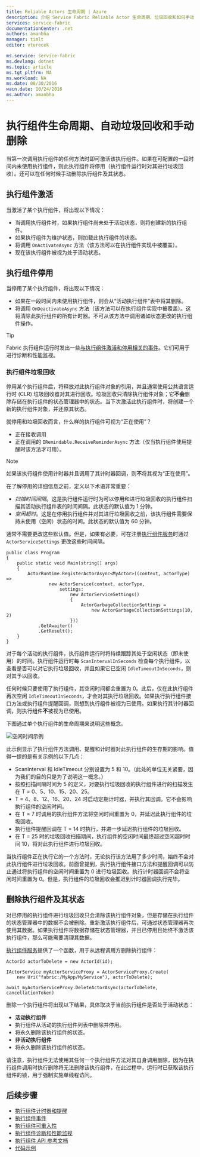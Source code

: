```yaml
---
title: Reliable Actors 生命周期 | Azure
description: 介绍 Service Fabric Reliable Actor 生命周期、垃圾回收和如何手动删除执行组件及其状态
services: service-fabric
documentationCenter: .net
authors: amanbha
manager: timlt
editor: vturecek

ms.service: service-fabric
ms.devlang: dotnet
ms.topic: article
ms.tgt_pltfrm: NA
ms.workload: NA
ms.date: 08/30/2016
wacn.date: 10/24/2016
ms.author: amanbha
---
```


# 执行组件生命周期、自动垃圾回收和手动删除
当第一次调用执行组件的任何方法时即可激活该执行组件。如果在可配置的一段时间内未使用执行组件，则此执行组件将停用（执行组件运行时对其进行垃圾回收）。还可以在任何时候手动删除执行组件及其状态。

## 执行组件激活

当激活了某个执行组件，将出现以下情况：

- 当调用执行组件时，如果执行组件尚未处于活动状态，则将创建新的执行组件。
- 如果执行组件为维护状态，则加载此执行组件的状态。
- 将调用 `OnActivateAsync` 方法（该方法可以在执行组件实现中被覆盖）。
- 现在该执行组件被视为处于活动状态。

## 执行组件停用

当停用了某个执行组件，将出现以下情况：

- 如果在一段时间内未使用执行组件，则会从“活动执行组件”表中将其删除。
- 将调用 `OnDeactivateAsync` 方法（该方法可以在执行组件实现中被覆盖）。这将清除此执行组件的所有计时器。不可从该方法中调用诸如状态更改的执行组件操作。

> [!TIP]
> Fabric 执行组件运行时发出一些[与执行组件激活和停用相关的事件](./service-fabric-reliable-actors-diagnostics.md#actor-activation-and-deactivation-events)。它们可用于进行诊断和性能监视。

### 执行组件垃圾回收
停用某个执行组件后，将释放对此执行组件对象的引用，并且通常使用公共语言运行时 (CLR) 垃圾回收器对其进行回收。垃圾回收只清除执行组件对象；它**不会**删除存储在执行组件的状态管理器中的状态。当下次激活此执行组件时，将创建一个新的执行组件对象，并还原其状态。

就停用和垃圾回收而言，什么样的执行组件可视为“正在使用”？

- 正在接收调用
- 正在调用的 `IRemindable.ReceiveReminderAsync` 方法（仅当执行组件使用提醒时该方法才可用）。

> [!NOTE]
> 如果该执行组件使用计时器并且调用了其计时器回调，则**不**将其视为“正在使用”。

在了解停用的详细信息之前，定义以下术语非常重要：

- *扫描时间间隔*。这是执行组件运行时为可以停用和进行垃圾回收的执行组件扫描其活动执行组件表的时间间隔。此状态的默认值为 1 分钟。
- *空闲超时*。这是在停用执行组件并对其进行垃圾回收之前，该执行组件需要保持未使用（空闲）状态的时间。此状态的默认值为 60 分钟。

通常不需要更改这些默认值。但是，如果有必要，可在注册[执行组件服务](./service-fabric-reliable-actors-platform.md)时通过 `ActorServiceSettings` 更改这些时间间隔。

    public class Program
    {
        public static void Main(string[] args)
        {
            ActorRuntime.RegisterActorAsync<MyActor>((context, actorType) =>
                    new ActorService(context, actorType,
                        settings:
                            new ActorServiceSettings()
                            {
                                ActorGarbageCollectionSettings =
                                    new ActorGarbageCollectionSettings(10, 2)
                            }))
                .GetAwaiter()
                .GetResult();
        }
    }

对于每个活动的执行组件，执行组件运行时将持续跟踪其处于空闲状态（即未使用）的时间。执行组件运行时每 `ScanIntervalInSeconds` 检查每个执行组件，以查看是否可以对它执行垃圾回收，并且如果它已空闲 `IdleTimeoutInSeconds`，则对其予以回收。

任何时候只要使用了执行组件，其空闲时间都会重置为 0。此后，仅在此执行组件再次空闲 `IdleTimeoutInSeconds`，才会对其执行垃圾回收。如果执行执行组件接口方法或执行组件提醒回调，则想到执行组件被视为已使用。如果执行其计时器回调，则执行组件**不**被视为已使用。

下图通过单个执行组件的生命周期来说明这些概念。

![空闲时间示例][1]

此示例显示了执行组件方法调用、提醒和计时器对此执行组件的生存期的影响。值得一提的是有关示例的以下几点：

- ScanInterval 和 IdleTimeout 分别设置为 5 和 10。（此处的单位无关紧要，因为我们的目的只是为了说明这一概念。）
- 按照扫描间隔时间为 5 的定义，对要执行垃圾回收的执行组件进行的扫描发生在 T = 0、5、10、15、20、25。
- T = 4、8、12、16、20、24 时启动定期计时器，并执行其回调。它不会影响执行组件的空闲时间。
- 在 T = 7 时调用的执行组件方法将空闲时间重置为 0，并延迟此执行组件的垃圾回收。
- 执行组件提醒回调在 T = 14 时执行，并进一步延迟执行组件的垃圾回收。
- 在 T = 25 时的垃圾回收扫描期间，执行组件的空闲时间最终超过空闲超时时间 10，将对此执行组件进行垃圾回收。

当执行组件正在执行它的一个方法时，无论执行该方法用了多少时间，始终不会对此执行组件进行垃圾回收。前面曾提到，执行执行组件接口方法和提醒回调可以防止通过将执行组件的空闲时间重置为 0 进行垃圾回收。执行计时器回调不会将空闲时间重置为 0。但是，执行组件的垃圾回收会推迟到计时器回调执行完毕。

## 删除执行组件及其状态

对已停用的执行组件进行垃圾回收只会清除该执行组件对象，但是存储在执行组件的状态管理器中的数据不会被删除。重新激活执行组件后，可通过状态管理器再次使用其数据。如果执行组件将数据存储在状态管理器，并且已停用且始终不激活该执行组件，那么可能需要清理其数据。

[执行组件服务](./service-fabric-reliable-actors-platform.md)提供了一个函数，用于从远程调用方删除执行组件：

    ActorId actorToDelete = new ActorId(id);

    IActorService myActorServiceProxy = ActorServiceProxy.Create(
        new Uri("fabric:/MyApp/MyService"), actorToDelete);

    await myActorServiceProxy.DeleteActorAsync(actorToDelete, cancellationToken)

删除一个执行组件将出现以下结果，具体取决于当前执行组件是否处于活动状态：

- **活动执行组件**
 - 执行组件从活动的执行组件列表中删除并停用。
 - 将永久删除该执行组件的状态。
- **非活动执行组件**
 - 将永久删除该执行组件的状态。

请注意，执行组件无法使用其任何一个执行组件方法对其自身调用删除，因为在执行组件调用时执行删除将无法删除该执行组件，在此过程中，运行时已获取该执行组件的锁，用于强制实施单线程访问。

## 后续步骤
 - [执行组件计时器和提醒](./service-fabric-reliable-actors-timers-reminders.md)
 - [执行组件事件](./service-fabric-reliable-actors-events.md)
 - [执行组件可重入性](./service-fabric-reliable-actors-reentrancy.md)
 - [执行组件诊断和性能监视](./service-fabric-reliable-actors-diagnostics.md)
 - [执行组件 API 参考文档](https://msdn.microsoft.com/zh-cn/library/azure/dn971626.aspx)
 - [代码示例](https://github.com/Azure/servicefabric-samples)

<!--Image references-->

[1]: ./media/service-fabric-reliable-actors-lifecycle/garbage-collection.png

<!---HONumber=Mooncake_1017_2016-->